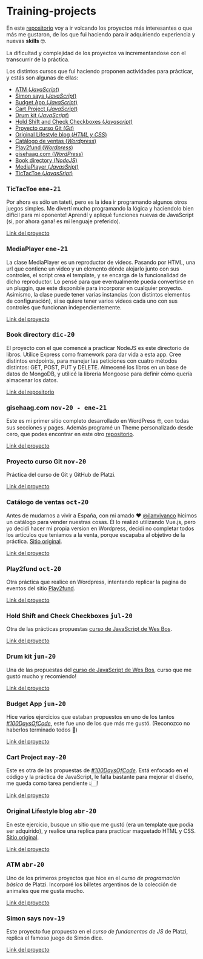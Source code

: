 # Training-projects

En este [repositorio](https://github.com/gisehaag/training-projects) voy a ir volcando los proyectos más interesantes o que más me gustaron, de los que fui haciendo para ir adquiriendo experiencia y nuevas **skills** 🤓.

La dificultad y complejidad de los proyectos va incrementandose con el transcurrir de la práctica.

Los distintos cursos que fui haciendo proponen actividades para prácticar, y estás son algunas de ellas:

+ [ATM (_JavaScript_)](#atm)
+ [Simon says (_JavaScript_)](#simon-says)
+ [Budget App (_JavaScript_)](#budget-app)
+ [Cart Project (_JavaScript_)](#cart-project)
+ [Drum kit (_JavaScript_)](#drum-kit)
+ [Hold Shift and Check Checkboxes (_Javascript_)](#hold-shift-and-check-checkboxes)
+ [Proyecto curso Git (_Git_)](#proyecto-curso-git)
+ [Original Lifestyle blog (_HTML y CSS_)](#original-lifestyle-blog)
+ [Catálogo de ventas (_Wordpress_)](#catálogo-de-ventas)
+ [Play2fund (_Wordpress_)](#play2fund)
+ [gisehaag.com (_WordPress_)](#gisehaag.com)
+ [Book directory (_NodeJS_)](#Book-directory)
+ [MediaPlayer (_JavasSript_)](#MediaPlayer)
+ [TicTacToe (_JavasSript_)](#TicTacToe)



### TicTacToe <kbd>ene-21</kbd>
Por ahora es sólo un tateti, pero es la idea ir programando algunos otros juegos simples.
Me divertí mucho programando la lógica y haciendolo bien difícil para mi oponente! Aprendí y apliqué funciones nuevas de JavaScript (si, por ahora gana! es mi lenguaje preferido). 

[Link del proyecto](http://test.gisehaag.com/minijuegos)


### MediaPlayer <kbd>ene-21</kbd>
La clase MediaPlayer es un reproductor de videos. Pasando por HTML, una url que contiene un video y un elemento dónde alojarlo junto con sus controles, el script crea el template, y se encarga de la funcionalidad de dicho reproductor. Lo pensé para que eventualmente pueda convertirse en un pluggin, que este disponible para incorporar en cualquier proyecto. Asimismo, la clase puede tener varias instancias (con distintos elementos de configuración), si se quiere tener varios videos cada uno con sus controles que funcionan independientemente.

[Link del proyecto](http://test.gisehaag.com/mediaplayer)


### Book directory <kbd>dic-20</kbd>
El proyecto con el que comencé a practicar NodeJS es este directorio de libros. Utilice Express como framework para dar vida a esta app. Cree distintos endpoints, para manejar las peticiones con cuatro métodos distintos: GET, POST, PUT y DELETE. Almecené los libros en un base de datos de MongoDB, y utilicé la librería Mongoose para definir cómo quería almacenar los datos.

[Link del repositorio](https://github.com/gisehaag/book_directory_NodeJs)


### gisehaag.com <kbd>nov-20 - ene-21</kbd>
Este es mi primer sitio completo desarrollado en WordPress 🤓, con todas sus secciones y pages. 
Además programé un Theme personalizado desde cero, que podes encontrar en este otro [repositorio](https://github.com/gisehaag/gisehaag.com). 

[Link del proyecto](https://www.gisehaag.com/)


### Proyecto curso Git <kbd>nov-20</kbd>
Práctica del curso de Git y GitHub de Platzi.

[Link del proyecto](http://projects.gisehaag.com/training-projects/proyecto-curso-git/)


### Catálogo de ventas <kbd>oct-20</kbd>
Antes de mudarnos a vivir a España, con mi amado ❤ [@ilanvivanco](https://github.com/ilanvivanco) hicimos un catálogo para vender nuestras cosas. Él lo realizó utilizando Vue.js, pero yo decidí hacer mi propia version en Wordpress, decidí no completar todos los artículos que teniamos a la venta, porque escapaba al objetivo de la práctica. [Sitio original](https://catalogo.ilanvivanco.com).

[Link del proyecto](http://catalogo.gisehaag.com/)


### Play2fund <kbd>oct-20</kbd>
Otra práctica que realice en Wordpress, intentando replicar la pagina de eventos del sitio [Play2fund](https://play2fund.com/).

[Link del proyecto](http://p2f.gisehaag.com/)


### Hold Shift and Check Checkboxes <kbd>jul-20</kbd>
Otra de las prácticas propuestas [curso de JavaScript de Wes Bos](https://javascript30.com/).

[Link del proyecto](http://projects.gisehaag.com/training-projects/hold-shift-and-check-checkboxes/)


### Drum kit <kbd>jun-20</kbd>
Una de las propuestas del [curso de JavaScript de Wes Bos](https://javascript30.com/), curso que me gustó mucho y recomiendo!

[Link del proyecto](http://projects.gisehaag.com/training-projects/drum-kit/)


### Budget App <kbd>jun-20</kbd>
Hice varios ejercicios que estaban propuestos en uno de los tantos [_#100DaysOfCode_](https://jsbeginners.com/javascript-projects-for-beginners/), este fue uno de los que más me gustó.
(Reconozco no haberlos terminado todos 🤭)

[Link del proyecto](http://projects.gisehaag.com/training-projects/budget-app/)


### Cart Project <kbd>may-20</kbd>
Este es otra de las propuestas de [_#100DaysOfCode_](https://jsbeginners.com/javascript-projects-for-beginners/). Está enfocado en el código y la práctica de JavaScript, le falta bastante para mejorar el diseño, me queda como tarea pendiente 👆🏻!

[Link del proyecto](http://projects.gisehaag.com/training-projects/cart-project/)


### Original Lifestyle blog <kbd>abr-20</kbd>
En este ejercicio, busque un sitio que me gustó (era un template que podía ser adquirido), y realice una replica para practicar maquetado HTML y CSS. [Sitio original](https://colorlib.com/preview/#original).

[Link del proyecto](http://projects.gisehaag.com/training-projects/original-lifestyle-blog/)


### ATM <kbd>abr-20</kbd>
Uno de los primeros proyectos que hice en el _curso de programación básica_ de Platzi. Incorporé los billetes argentinos de la colección de animales que me gusta mucho.

[Link del proyecto](http://projects.gisehaag.com/training-projects/ATM/)


### Simon says <kbd>nov-19</kbd>
Este proyecto fue propuesto en el _curso de fundanentos de JS_ de Platzi, replica el famoso juego de Simón dice.

[Link del proyecto](http://projects.gisehaag.com/training-projects/simon-says/)

